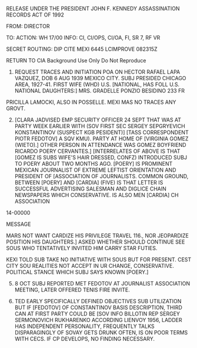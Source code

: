 RELEASE UNDER THE PRESIDENT JOHN F. KENNEDY ASSASSINATION RECORDS ACT OF 1992

FROM: DIRECTOR

TO:
ACTION: WH 17/00
INFO: CI, CI/OPS, CI/OA, FI, SR 7, RF VR

SECRET
ROUTING: DIP CITE MEXI 6445
LCIMPROVE
082315Z

RETURN TO CIA
Background Use Only
Do Not Reproduce

1. REQUEST TRACES AND INITIATION POA ON HECTOR RAFAEL LAPA VAZQUEZ, DOB 6 AUG 1939 MEXICO CITY. SUBJ PRESIDED CHICAGO AREA, 1927-41. FIRST WIFE (WHD) U.S. [NATIONAL, HAS FOLL U.S. NATIONAL DAUGHTERS:] MRS. GRADELLE PONZIO BESIDINO 233 FR

PRICILLA LAMOCKI, ALSO IN POSSELLE. MEXI MAS NO TRACES ANY GROVT.

2. [CLARA JADVISED EMP SECURITY OFFICER 24 SEPT THAT WAS AT PARTY WEEK EARLIER WITH (SOV FIRST SEC SERGEY SEPGRYEVICH KONSTANTINOV (SUSPECT KGB PESIDENT)] [TASS CORRESPONDENT PIOTR FEDOTOV] A SQV KMU). PARTY AT HOME OF [VIRGINIA GOMEZ (WIETO).] OTHER PERSON IN ATTENDANCE WAS GOMEZ BOYFRIEND RICARDO POERY CERVANTES.] [INTERRELATES OF ABOVE IS THAT [GOMEZ IS SUBS WIFE'S HAIR DRESSED, CONFZ) INTRODUCED SUBJ TO POERY ABOUT TWO MONTHS AGO. [POERY] IS PROMINENT MEXICAN JOURNALIST OF EXTREME LEFTIST ORIENTATION AND PRESIDENT OF [ASSOCIATION OF JOURNALISTS. COMMON GROUND, BETWEEN [POERY] AND [CARDIA] (FIVE) IS THAT LETTER IS SUCCESSFUL ADVERTISING SALESMAN AND DIGLICE CHAIN NEWSPAPERS WHICH CONSERVATIVE. IS ALSO MEN [CARDIA] CH ASSOCIATION

14-00000

MESSAGE

MARS NOT WANT CARDIZE HIS PRIVILEGE TRAVEL 116., NOR JEOPARDIZE POSITION HIS DAUGHTERS.] ASKED WHETHER SHOULD CONTINUE SEE SOUS WHO TENTATIVELY INVITED HIM CARRY STAR FUTIES.

KEXI TOLD SUB TAKE NO INITIATIVE WITH SOUS BUT FOR PRESENT. CEST CITY SOU REALITIES NOT ACCEPT IN UR CHANGE, CONSERVATIVE. POLITICAL STANCE WHICH SUBJ SAYS KNOWN [POERY.]

5. 8 OCT SUBJ REPORTED MET FEDOTOV AT JOURNALIST ASSOCIATION MEETING, LATER OFFERED TENIS FIRE INVITE.

6. TED EARLY SPECIFICALLY DEFINED OBJECTIVES SUB UTILIZATION BUT IF [FEDOTOV] OF CONSTANTINOV BASIS DESCRIPTION, THIRD CAN AT FIRST PARTY COULD BE [SOV INFO BILLOTIN REP SERGEY SERMONOVICH RUKHARENKO ACCORDING LIENVOY 1956, LADDER HAS INDEPENDENT PERSONALITY, FREQUENTLY TALKS DISPARAGINGLY OF SOVAY GETS DRUNK OFTEN, IS ON POOR TERMS WITH CECS. IF CP DEVELOPS, NO FINDING NECESSARY.
